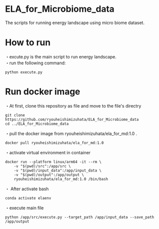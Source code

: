 # ELA_for_Microbiome_data
The scripts for running energy landscape using micro biome dataset.

# How to run
・excute.py is the main script to run energy landscape. <br>
・run the following command:
```bash:
python execute.py
```

# Run docker image
・At first, clone this repository as file and move to the file's directry
```bash:
git clone https://github.com/ryouheishimizuhata/ELA_for_Microbiome_data
cd ../ELA_for_Microbiome_data
```

・pull the docker image from ryouheishimizuhata/ela_for_md:1.0 .
```bash:
docker pull ryouheishimizuhata/ela_for_md:1.0
```
・activate virtual environment in container
```bash:
docker run --platform linux/arm64 -it --rm \
    -v "$(pwd)/src":/app/src \
    -v "$(pwd)/input_data":/app/input_data \
    -v "$(pwd)/output":/app/output \
    ryouheishimizuhata/ela_for_md:1.0 /bin/bash
```
・ After activate bash 
```bash:
conda activate elaenv
```
・execute main file
```bash:
python /app/src/execute.py --target_path /app/input_data --save_path /app/output
```
